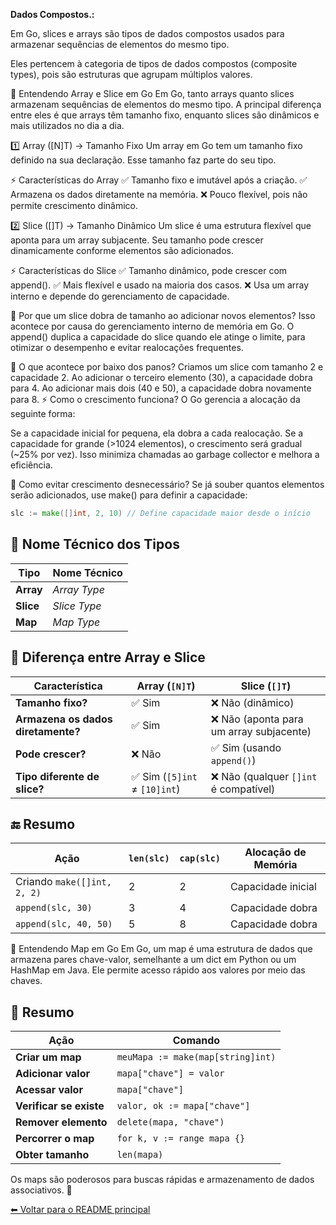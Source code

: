 **Dados Compostos.:**

Em Go, slices e arrays são tipos de dados compostos usados para armazenar sequências de elementos do mesmo tipo.

Eles pertencem à categoria de tipos de dados compostos (composite types), pois são estruturas que agrupam múltiplos valores.

🚀 Entendendo Array e Slice em Go
Em Go, tanto arrays quanto slices armazenam sequências de elementos do mesmo tipo. A principal diferença entre eles é que arrays têm tamanho fixo, enquanto slices são dinâmicos e mais utilizados no dia a dia.

1️⃣ Array ([N]T) → Tamanho Fixo
Um array em Go tem um tamanho fixo definido na sua declaração. Esse tamanho faz parte do seu tipo.

⚡ Características do Array
✅ Tamanho fixo e imutável após a criação.
✅ Armazena os dados diretamente na memória.
❌ Pouco flexível, pois não permite crescimento dinâmico.


2️⃣ Slice ([]T) → Tamanho Dinâmico
Um slice é uma estrutura flexível que aponta para um array subjacente. Seu tamanho pode crescer dinamicamente conforme elementos são adicionados.

⚡ Características do Slice
✅ Tamanho dinâmico, pode crescer com append().
✅ Mais flexível e usado na maioria dos casos.
❌ Usa um array interno e depende do gerenciamento de capacidade.

🚀 Por que um slice dobra de tamanho ao adicionar novos elementos?
Isso acontece por causa do gerenciamento interno de memória em Go. O append() duplica a capacidade do slice quando ele atinge o limite, para otimizar o desempenho e evitar realocações frequentes.

🧐 O que acontece por baixo dos panos?
Criamos um slice com tamanho 2 e capacidade 2.
Ao adicionar o terceiro elemento (30), a capacidade dobra para 4.
Ao adicionar mais dois (40 e 50), a capacidade dobra novamente para 8.
⚡ Como o crescimento funciona?
O Go gerencia a alocação da seguinte forma:

Se a capacidade inicial for pequena, ela dobra a cada realocação.
Se a capacidade for grande (>1024 elementos), o crescimento será gradual (~25% por vez).
Isso minimiza chamadas ao garbage collector e melhora a eficiência.

📌 Como evitar crescimento desnecessário?
Se já souber quantos elementos serão adicionados, use make() para definir a capacidade:

```go
slc := make([]int, 2, 10) // Define capacidade maior desde o início
```

## 📌 Nome Técnico dos Tipos

| Tipo   | Nome Técnico  |
|--------|--------------|
| **Array** | *Array Type* |
| **Slice** | *Slice Type* |
| **Map**   | *Map Type*   |


## 📍 Diferença entre Array e Slice

| Característica                  | Array (`[N]T`)          | Slice (`[]T`)                   |
|---------------------------------|-------------------------|---------------------------------|
| **Tamanho fixo?**               | ✅ Sim                  | ❌ Não (dinâmico)               |
| **Armazena os dados diretamente?** | ✅ Sim                  | ❌ Não (aponta para um array subjacente) |
| **Pode crescer?**                | ❌ Não                  | ✅ Sim (usando `append()`)      |
| **Tipo diferente de slice?**     | ✅ Sim (`[5]int` ≠ `[10]int`) | ❌ Não (qualquer `[]int` é compatível) |

## 🔚 Resumo

| Ação                      | `len(slc)` | `cap(slc)` | Alocação de Memória          |
|---------------------------|-----------|-----------|------------------------------|
| Criando `make([]int, 2, 2)` | 2         | 2         | Capacidade inicial          |
| `append(slc, 30)`        | 3         | 4         | Capacidade dobra            |
| `append(slc, 40, 50)`    | 5         | 8         | Capacidade dobra            |


🚀 Entendendo Map em Go
Em Go, um map é uma estrutura de dados que armazena pares chave-valor, semelhante a um dict em Python ou um HashMap em Java. Ele permite acesso rápido aos valores por meio das chaves.

## 📌 Resumo

| Ação                 | Comando                          |
|----------------------|--------------------------------|
| **Criar um map**     | `meuMapa := make(map[string]int)` |
| **Adicionar valor**  | `mapa["chave"] = valor`        |
| **Acessar valor**    | `mapa["chave"]`                |
| **Verificar se existe** | `valor, ok := mapa["chave"]`  |
| **Remover elemento** | `delete(mapa, "chave")`        |
| **Percorrer o map**  | `for k, v := range mapa {}`    |
| **Obter tamanho**    | `len(mapa)`                    |

Os maps são poderosos para buscas rápidas e armazenamento de dados associativos. 🚀

[⬅ Voltar para o README principal](/README.MD)
